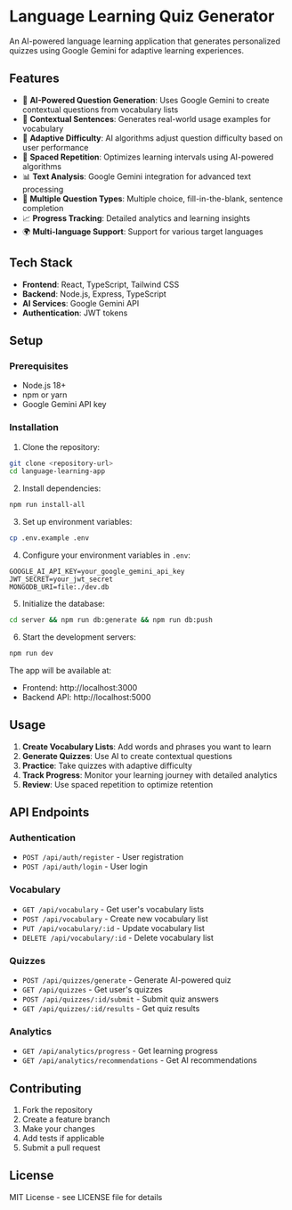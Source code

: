 # Language Learning Quiz Generator

An AI-powered language learning application that generates personalized quizzes using Google Gemini for adaptive learning experiences.

## Features

- 🤖 **AI-Powered Question Generation**: Uses Google Gemini to create contextual questions from vocabulary lists
- 📝 **Contextual Sentences**: Generates real-world usage examples for vocabulary
- 🧠 **Adaptive Difficulty**: AI algorithms adjust question difficulty based on user performance
- 🔄 **Spaced Repetition**: Optimizes learning intervals using AI-powered algorithms
- 📊 **Text Analysis**: Google Gemini integration for advanced text processing
- 🎯 **Multiple Question Types**: Multiple choice, fill-in-the-blank, sentence completion
- 📈 **Progress Tracking**: Detailed analytics and learning insights
- 🌍 **Multi-language Support**: Support for various target languages

## Tech Stack

- **Frontend**: React, TypeScript, Tailwind CSS
- **Backend**: Node.js, Express, TypeScript
- **AI Services**: Google Gemini API
- **Authentication**: JWT tokens

## Setup

### Prerequisites

- Node.js 18+ 
- npm or yarn
- Google Gemini API key

### Installation

1. Clone the repository:
```bash
git clone <repository-url>
cd language-learning-app
```

2. Install dependencies:
```bash
npm run install-all
```

3. Set up environment variables:
```bash
cp .env.example .env
```

4. Configure your environment variables in `.env`:
```
GOOGLE_AI_API_KEY=your_google_gemini_api_key
JWT_SECRET=your_jwt_secret
MONGODB_URI=file:./dev.db
```

5. Initialize the database:
```bash
cd server && npm run db:generate && npm run db:push
```

6. Start the development servers:
```bash
npm run dev
```

The app will be available at:
- Frontend: http://localhost:3000
- Backend API: http://localhost:5000

## Usage

1. **Create Vocabulary Lists**: Add words and phrases you want to learn
2. **Generate Quizzes**: Use AI to create contextual questions
3. **Practice**: Take quizzes with adaptive difficulty
4. **Track Progress**: Monitor your learning journey with detailed analytics
5. **Review**: Use spaced repetition to optimize retention

## API Endpoints

### Authentication
- `POST /api/auth/register` - User registration
- `POST /api/auth/login` - User login

### Vocabulary
- `GET /api/vocabulary` - Get user's vocabulary lists
- `POST /api/vocabulary` - Create new vocabulary list
- `PUT /api/vocabulary/:id` - Update vocabulary list
- `DELETE /api/vocabulary/:id` - Delete vocabulary list

### Quizzes
- `POST /api/quizzes/generate` - Generate AI-powered quiz
- `GET /api/quizzes` - Get user's quizzes
- `POST /api/quizzes/:id/submit` - Submit quiz answers
- `GET /api/quizzes/:id/results` - Get quiz results

### Analytics
- `GET /api/analytics/progress` - Get learning progress
- `GET /api/analytics/recommendations` - Get AI recommendations

## Contributing

1. Fork the repository
2. Create a feature branch
3. Make your changes
4. Add tests if applicable
5. Submit a pull request

## License

MIT License - see LICENSE file for details 